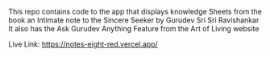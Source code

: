 This repo contains code to the app that displays knowledge Sheets from the book an Intimate note to the Sincere Seeker by Gurudev Sri Sri Ravishankar
It also has the Ask Gurudev Anything Feature from the Art of Living website 


Live Link: https://notes-eight-red.vercel.app/
